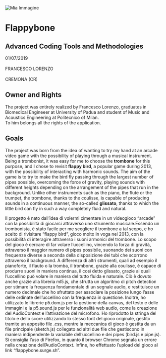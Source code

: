 <img src="https://cdn.cogecolive.com/prod-20180515/generic_1526397738636915_ori.jpeg" alt="Mia Immagine">

<h1>Flappybone</h1>

<h2>Advanced Coding Tools and Methodologies</h2>

<p>01/07/2019 <br>
  <br>FRANCESCO LORENZO <br>
  <br>CREMONA (CR)
</p>

<h2>Owner and Rights</h2>
<p>
The project was entirely realized by Francesco Lorenzo, graduates in Biomedical Engineeer at University of Padua and student of Music and Acoustics Engineering at Politecnico of Milan. <br>
To him belongs all the rights of the application.
</p>
 
<h2>Goals</h2>
<p>
The project was born from the idea of wanting to try my hand at an arcade video game with the possibility of playing through a musical instrument.
Being a trombonist, it was easy for me to choose the <b>trombone</b> for this purpose, and I chose to revisit <b>flappy bird</b>, a popular game during 2013, with the possibility of interacting with harmonic sounds.
The aim of the game is to try to make the bird fly passing through the largest number of pipes possible, overcoming the force of gravity, playing sounds with different heights depending on the arrangement of the pipes that run in the background.
Unlike other instruments such as the piano, the flute or the trumpet, the trombone, thanks to the coulisse, is capable of producing sounds in a continuous manner, the so-called <b>glissato</b>, thanks to which the little bird can fly in such a way
completely fluid and natural.
</p>

Il progetto è nato dall’idea di volermi cimentare in un videogioco “arcade” con la possibilità di giocarci attraverso 
uno strumento musicale.Essendo un trombonista, è stato facile per me scegliere il trombone a tal scopo, e ho scelto di rivisitare “flappy bird”, 
gioco molto in voga nel 2013, con la possibilità di interagire attraverso i suoni armonici del trombone.
Lo scopo del gioco è cercare di far volare l’uccellino, vincendo la forza di gravità, attraverso il maggior numero di pipes 
possibile, suonando dei suoni con frequenze diverse a seconda della disposizione dei tubi che scorrono attraverso il background.
A differenza di altri strumenti, quali ad esempio il pianoforte, il flauto o la tromba, il trombone, grazie alla coulisse, 
è capace di produrre suoni in maniera continua, il così detto glissato, grazie ai quali l’uccellino può volare in maniera 
del tutto fluida e naturale.
Ciò è dovuto anche grazie alla libreria ml5.js, che sfrutta un algoritmo di pitch detection
per stimare la frequenza fondamentale di un segnale audio, e restituisce un numero decimale che ho sfruttato per associare 
la posizione lungo l’asse delle ordinate dell’uccellino con la frequenza in questione.
Inoltre, ho utilizzato le librerie p5.dom.js per la gestione della canvas, del testo e delle immagini e la p5.sound.js 
per le funzionalità web audio, come la creazione del AudioContext e l’attivazione del microfono.
Ho riprodotto la stringa del titolo e dello score utilizzando lo stesso font del gioco originale, 
gestito tramite un apposito file .css, mentre la meccanica di gioco è gestita da un file principale (sketch.js) 
collegato ad altri due file che gestiscono in maniera indipendente la variabile dell’uccellino e dei pipes (bird.js e pipe.js).
Si consiglia l’uso di Firefox, in quanto il browser Chrome segnala un errore nella creazione dell’AudioContext.
Infine, ho effettuato l’upload del gioco al link “flappybone.surge.sh”.
